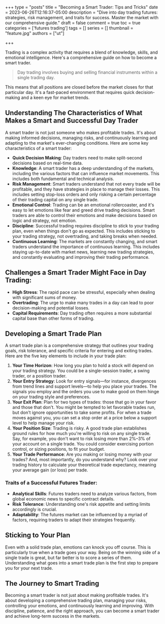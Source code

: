 +++
type = "posts"
title = "Becoming a Smart Trader: Tips and Tricks"
date =  2023-06-26T12:16:37-05:00
description = "Dive into day trading futures: strategies, risk management, and traits for success. Master the market with our comprehensive guide."
draft = false
comment = true
toc = true
categories = ['futures trading']
tags = []
series = []
thumbnail = "feature.jpg"
authors = ["ut"]

+++

Trading is a complex activity that requires a blend of knowledge, skills, and emotional intelligence. Here's a comprehensive guide on how to become a smart trader.

> Day trading involves buying and selling financial instruments within a single trading day.

This means that all positions are closed before the market closes for that particular day. It's a fast-paced environment that requires quick decision-making and a keen eye for market trends.

## Understanding The Characteristics of What Makes a Smart and Successful Day Trader

A smart trader is not just someone who makes profitable trades. It's about making informed decisions, managing risks, and continuously learning and adapting to the market's ever-changing conditions. Here are some key characteristics of a smart trader:
 - **Quick Decision Making**: Day traders need to make split-second decisions based on real-time data.
 - **Knowledge**: A smart trader has a deep understanding of the markets, including the various factors that can influence market movements. This includes both fundamental and technical analysis.
 - **Risk Management**: Smart traders understand that not every trade will be profitable, and they have strategies in place to manage their losses. This includes setting stop-loss orders and only risking a certain percentage of their trading capital on any single trade.
 - **Emotional Control**: Trading can be an emotional rollercoaster, and it's easy to let emotions like fear and greed drive trading decisions. Smart traders are able to control their emotions and make decisions based on logic and strategy, not emotion.
 - **Discipline**: Successful trading requires discipline to stick to your trading plan, even when things don't go as expected. This includes sticking to your trading strategy, not overtrading, and taking breaks when needed.
 - **Continuous Learning**: The markets are constantly changing, and smart traders understand the importance of continuous learning. This includes staying up-to-date with market news, learning new trading strategies, and constantly evaluating and improving their trading performance.

## Challenges a Smart Trader Might Face in Day Trading:

 - **High Stress**: The rapid pace can be stressful, especially when dealing with significant sums of money.
 - **Overtrading**: The urge to make many trades in a day can lead to poor decision-making and potential losses.
 - **Capital Requirements**: Day trading often requires a more substantial capital base than other forms of trading.

## Developing a Smart Trade Plan

A smart trade plan is a comprehensive strategy that outlines your trading goals, risk tolerance, and specific criteria for entering and exiting trades. Here are the five key elements to include in your trade plan:

1. **Your Time Horizon**: How long you plan to hold a stock will depend on your trading strategy. You could be a single-session trader, a swing trader, or a position trader.
2. **Your Entry Strategy**: Look for entry signals—for instance, divergences from trend lines and support levels—to help you place your trades. The signals you employ and the orders you use to make good on them hinge on your trading style and preferences.
3. **Your Exit Plan**: Plan for two types of trades: those that go in your favor and those that don't. You might be tempted to let favorable trades run, but don't ignore opportunities to take some profits. For when a trade moves against you, you can set a stop order at a price below a support level to help manage your risk.
4. **Your Position Size**: Trading is risky. A good trade plan establishes ground rules for how much you're willing to risk on any single trade. Say, for example, you don't want to risk losing more than 2%–3% of your account on a single trade. You could consider exercising portion control, or sizing positions, to fit your budget.
5. **Your Trade Performance**: Are you making or losing money with your trades? And, most importantly, do you understand why? Look over your trading history to calculate your theoretical trade expectancy, meaning your average gain (or loss) per trade.

### Traits of a Successful Futures Trader:

 - **Analytical Skills**: Futures traders need to analyze various factors, from global economic news to specific contract details.
 - **Risk Tolerance**: Understanding one's risk appetite and setting limits accordingly is crucial.
 - **Adaptability**: The futures market can be influenced by a myriad of factors, requiring traders to adapt their strategies frequently.

## Sticking to Your Plan

Even with a solid trade plan, emotions can knock you off course. This is particularly true when a trade goes your way. Being on the winning side of a single trade is great, but far better is to score a series of them. Understanding what goes into a smart trade plan is the first step to prepare you for your next trade.

## The Journey to Smart Trading
Becoming a smart trader is not just about making profitable trades. It's about developing a comprehensive trading plan, managing your risks, controlling your emotions, and continuously learning and improving. With discipline, patience, and the right approach, you can become a smart trader and achieve long-term success in the markets.
